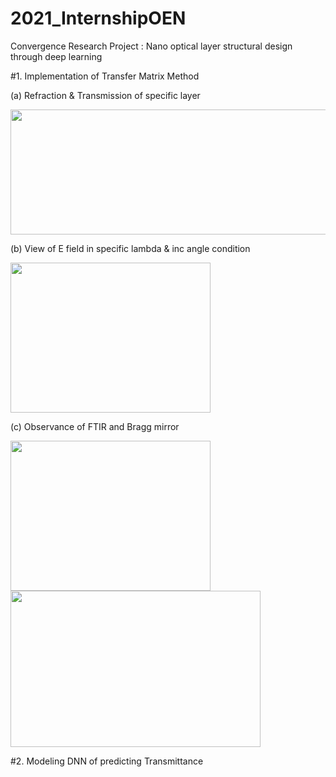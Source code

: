# 2021_InternshipOEN
Convergence Research Project : Nano optical layer structural design through deep learning

#1. Implementation of Transfer Matrix Method

(a) Refraction & Transmission of specific layer

<img src="https://user-images.githubusercontent.com/77601144/105927563-9618ef00-6087-11eb-8b6d-f20569919e68.png" width="600" height="200">

(b) View of E field in specific lambda & inc angle condition 

<img src="https://user-images.githubusercontent.com/77601144/105927626-b8127180-6087-11eb-86d4-ba1312c26e50.gif" width="320" height="240">

(c) Observance of FTIR and Bragg mirror

<img src="https://user-images.githubusercontent.com/77601144/105927651-c3fe3380-6087-11eb-8184-b2d7f298ba77.gif" width="320" height="240">
<img src="https://user-images.githubusercontent.com/77601144/105927676-d0828c00-6087-11eb-9ced-1bfb4511671b.png" width="400" height="250">


#2. Modeling DNN of predicting Transmittance
